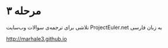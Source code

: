 # مرحله ۳
تلاشی برای ترجمه‌ی سوالات وب‌سایت ProjectEuler.net به زبان فارسی

http://marhale3.github.io

